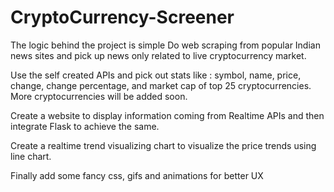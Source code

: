 # CryptoCurrency-Screener


The logic behind the project is simple
Do web scraping from popular Indian news sites and pick up news only related to live cryptocurrency market.

Use the self created APIs and pick out stats like : symbol, name, price, change, change percentage, and market cap of top 25 cryptocurrencies. More cryptocurrencies will be added soon.

Create a website to display information coming from Realtime APIs and then integrate Flask to achieve the same.

Create a realtime trend visualizing chart to visualize the price trends using line chart.

Finally add some fancy css, gifs and animations for better UX
